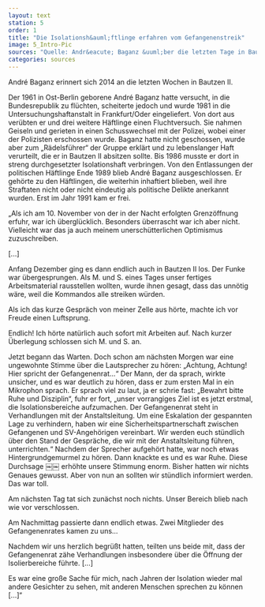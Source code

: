 ```yaml
---
layout: text
station: 5
order: 1
title: "Die Isolationsh&auml;ftlinge erfahren vom Gefangenenstreik"
image: 5_Intro-Pic
sources: "Quelle: Andr&eacute; Baganz &uuml;ber die letzten Tage in Bautzen II, in: M&uuml;ller-Kaller, Bernd (Hg.): Freiheit f&uuml;r die politischen Gefangenen der DDR. R&uuml;ckblick auf den Herbst 1989 in der Sonderhaftanstalt der Stasi Bautzen II. Eine Dokumentation, Projekt des Landesverbandes der VOS-Sachsen 2014, S. 91-93."
categories: sources
---
```

Andr&eacute; Baganz erinnert sich 2014 an die letzten Wochen in Bautzen II.

Der 1961 in Ost-Berlin geborene Andr&eacute; Baganz hatte versucht, in die Bundesrepublik zu fl&uuml;chten, scheiterte jedoch und wurde 1981 in die Untersuchungshaftanstalt in Frankfurt/Oder eingeliefert. Von dort aus ver&uuml;bten er und drei weitere H&auml;ftlinge einen Fluchtversuch. Sie nahmen Geiseln und gerieten in einen Schusswechsel mit der Polizei, wobei einer der Polizisten erschossen wurde. Baganz hatte nicht geschossen, wurde aber zum &#8222;R&auml;delsf&uuml;hrer&ldquo; der Gruppe erkl&auml;rt und zu lebenslanger Haft verurteilt, die er in Bautzen II absitzen sollte. Bis 1986 musste er dort in streng durchgesetzter Isolationshaft verbringen. Von den Entlassungen der politischen H&auml;ftlinge Ende 1989 blieb Andr&eacute; Baganz ausgeschlossen. Er geh&ouml;rte zu den H&auml;ftlingen, die weiterhin inhaftiert blieben, weil ihre Straftaten nicht oder nicht eindeutig als politische Delikte anerkannt wurden. Erst im Jahr 1991 kam er frei.

&#8222;Als ich am 10. November von der in der Nacht erfolgten Grenz&ouml;ffnung erfuhr, war ich &uuml;bergl&uuml;cklich. Besonders &uuml;berrascht war ich aber nicht. Vielleicht war das ja auch meinem unersch&uuml;tterlichen Optimismus zuzuschreiben.

[...]

Anfang Dezember ging es dann endlich auch in Bautzen II los. Der Funke war &uuml;bergesprungen. Als M. und S. eines Tages unser fertiges Arbeitsmaterial rausstellen wollten, wurde ihnen gesagt, dass das unn&ouml;tig w&auml;re, weil die Kommandos alle streiken w&uuml;rden.

Als ich das kurze Gespr&auml;ch von meiner Zelle aus h&ouml;rte, machte ich vor Freude einen Luftsprung.

Endlich! Ich h&ouml;rte nat&uuml;rlich auch sofort mit Arbeiten auf. Nach kurzer &Uuml;berlegung schlossen sich M. und S. an.

Jetzt begann das Warten. Doch schon am n&auml;chsten Morgen war eine ungewohnte Stimme &uuml;ber die Lautsprecher zu h&ouml;ren: &#8222;Achtung, Achtung! Hier spricht der Gefangenenrat...&ldquo; Der Mann, der da sprach, wirkte unsicher, und es war deutlich zu h&ouml;ren, dass er zum ersten Mal in ein Mikrophon sprach. Er sprach viel zu laut, ja er schrie fast: &#8222;Bewahrt bitte Ruhe und Disziplin&ldquo;, fuhr er fort, &#8222;unser vorrangiges Ziel ist es jetzt erstmal, die Isolationsbereiche aufzumachen. Der Gefangenenrat steht in Verhandlungen mit der Anstaltsleitung. Um eine Eskalation der gespannten Lage zu verhindern, haben wir eine Sicherheitspartnerschaft zwischen Gefangenen und SV-Angeh&ouml;rigen vereinbart. Wir werden euch st&uuml;ndlich &uuml;ber den Stand der Gespr&auml;che, die wir mit der Anstaltsleitung f&uuml;hren, unterrichten.&ldquo; Nachdem der Sprecher aufgeh&ouml;rt hatte, war noch etwas Hintergrundgemurmel zu h&ouml;ren. Dann knackte es und es war Ruhe. Diese Durchsage
&#65532;&#65532;
erh&ouml;hte unsere Stimmung enorm. Bisher hatten wir nichts Genaues gewusst. Aber von nun an sollten wir st&uuml;ndlich informiert werden. Das war toll.

Am n&auml;chsten Tag tat sich zun&auml;chst noch nichts. Unser Bereich blieb nach wie vor verschlossen.

Am Nachmittag passierte dann endlich etwas. Zwei Mitglieder des Gefangenenrates kamen zu uns...

Nachdem wir uns herzlich begr&uuml;&szlig;t hatten, teilten uns beide mit, dass der Gefangenenrat z&auml;he Verhandlungen insbesondere &uuml;ber die &Ouml;ffnung der Isolierbereiche f&uuml;hrte. [...]

Es war eine gro&szlig;e Sache f&uuml;r mich, nach Jahren der Isolation wieder mal andere Gesichter zu sehen, mit anderen Menschen sprechen zu k&ouml;nnen [...]&ldquo;